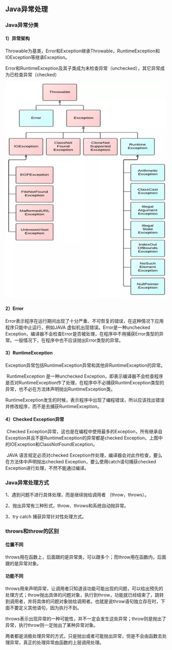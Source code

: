 ## Java异常处理

### Java异常分类

#### 1）异常架构

​	Throwable为基类，Error和Exception继承Throwable，RuntimeException和IOException等继承Exception。

​	Error和RuntimeException及其子类成为未检查异常（unchecked），其它异常成为已检查异常（checked）

![](images\Java异常\1.jpg)

#### 2）Error

​	Error表示程序在运行期间出现了十分严重、不可恢复的错误，在这种情况下应用程序只能中止运行，例如JAVA 虚拟机出现错误。Error是一种unchecked Exception，编译器不会检查Error是否被处理，在程序中不用捕获Error类型的异常。一般情况下，在程序中也不应该抛出Error类型的异常。

#### 3）RuntimeException

​	Exception异常包括RuntimeException异常和其他非RuntimeException的异常。

​	RuntimeException 是一种unchecked Exception，即表示编译器不会检查程序是否对RuntimeException作了处理，在程序中不必捕获RuntimException类型的异常，也不必在方法体声明抛出RuntimeException类。

​	RuntimeException发生的时候，表示程序中出现了编程错误，所以应该找出错误并修改程序，而不是去捕获RuntimeException。

#### 4）**Checked Exception异常**

​	Checked Exception异常，这也是在编程中使用最多的Exception，所有继承自Exception并且不是RuntimeException的异常都是checked Exception，上图中的IOException和ClassNotFoundException。

​	JAVA 语言规定必须对checked Exception作处理，编译器会对此作检查，要么在方法体中声明抛出checked Exception，要么使用catch语句捕获checked Exception进行处理，不然不能通过编译。



### Java异常处理方式

1、遇到问题不进行具体处理，而是继续抛给调用者 （throw，throws）。

2、抛出异常有三种形式，throw、throws和系统自动抛异常。

3、try catch 捕获异常针对性处理方式。



### throws和throw的区别

#### 位置不同 

throws用在函数上，后面跟的是异常类，可以跟多个；而throw用在函数内，后面跟的是异常对象。 

#### 功能不同

throws用来声明异常，让调用者只知道该功能可能出现的问题，可以给出预先的处理方式；throw抛出具体的问题对象，执行到throw，功能就已经结束了，跳转到调用者，并将具体的问题对象抛给调用者。也就是说throw语句独立存在时，下面不要定义其他语句，因为执行不到。

 throws表示出现异常的一种可能性，并不一定会发生这些异常；throw则是抛出了异常，执行throw则一定抛出了某种异常对象。

两者都是消极处理异常的方式，只是抛出或者可能抛出异常，但是不会由函数去处理异常，真正的处理异常由函数的上层调用处理。